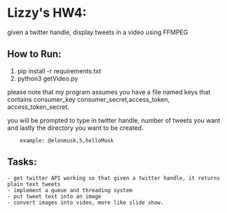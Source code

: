 
# Lizzy's HW4:
given a twitter handle, display tweets in a video using FFMPEG


## How to Run:

1. pip install -r requirements.txt
2. python3 getVideo.py

please note that my program assumes you have a file named keys that contains consumer_key
consumer_secret,access_token, access_token_secret.

you will be prompted to type in twitter handle, number of tweets you want and lastly the directory you want to be created.
        
        example: @elonmusk,5,helloMusk

## Tasks:
    - get twitter API working so that given a twitter handle, it returns plain text tweets
    - implement a queue and threading system
    - put tweet text into an image
    - convert images into video, more like slide show.
